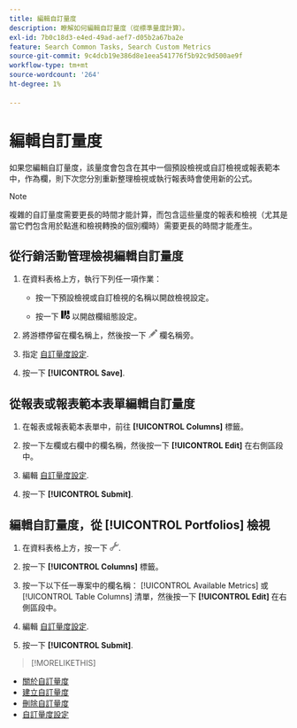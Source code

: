 ```yaml
---
title: 編輯自訂量度
description: 瞭解如何編輯自訂量度（從標準量度計算）。
exl-id: 7b0c18d3-e4ed-49ad-aef7-d05b2a67ba2e
feature: Search Common Tasks, Search Custom Metrics
source-git-commit: 9c4dcb19e386d8e1eea541776f5b92c9d500ae9f
workflow-type: tm+mt
source-wordcount: '264'
ht-degree: 1%

---
```


# 編輯自訂量度

如果您編輯自訂量度，該量度會包含在其中一個預設檢視或自訂檢視或報表範本中，作為欄，則下次您分別重新整理檢視或執行報表時會使用新的公式。

>[!NOTE]
>
>複雜的自訂量度需要更長的時間才能計算，而包含這些量度的報表和檢視（尤其是當它們包含用於點進和檢視轉換的個別欄時）需要更長的時間才能產生。

## 從行銷活動管理檢視編輯自訂量度

1. 在資料表格上方，執行下列任一項作業：

   * 按一下預設檢視或自訂檢視的名稱以開啟檢視設定。

   * 按一下 ![自訂欄](/help/search-social-commerce/assets/custom-columns.png "自訂欄") 以開啟欄組態設定。

1. 將游標停留在欄名稱上，然後按一下 ![編輯](/help/search-social-commerce/assets/edit.png "編輯") 欄名稱旁。

1. 指定 [自訂量度設定](custom-metric-settings.md).

1. 按一下 **[!UICONTROL Save]**.

## 從報表或報表範本表單編輯自訂量度

1. 在報表或報表範本表單中，前往 **[!UICONTROL Columns]** 標籤。

1. 按一下左欄或右欄中的欄名稱，然後按一下 **[!UICONTROL Edit]** 在右側區段中。

1. 編輯 [自訂量度設定](custom-metric-settings.md).

1. 按一下 **[!UICONTROL Submit]**.

## 編輯自訂量度，從 [!UICONTROL Portfolios] 檢視

1. 在資料表格上方，按一下 ![編輯選取的檢視](/help/search-social-commerce/assets/view-settings.png "編輯選取的檢視").

1. 按一下 **[!UICONTROL Columns]** 標籤。

1. 按一下以下任一專案中的欄名稱： [!UICONTROL Available Metrics] 或 [!UICONTROL Table Columns] 清單，然後按一下 **[!UICONTROL Edit]** 在右側區段中。

1. 編輯 [自訂量度設定](custom-metric-settings.md).

1. 按一下 **[!UICONTROL Submit]**.

>[!MORELIKETHIS]
>
* [關於自訂量度](custom-metric-about.md)
* [建立自訂量度](custom-metric-create.md)
* [刪除自訂量度](custom-metric-delete.md)
* [自訂量度設定](custom-metric-settings.md)
